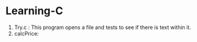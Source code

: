 # Learning-C
1) Try.c : This program opens a file and tests to see if there is text within it.
2) calcPrice: 
